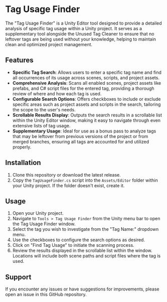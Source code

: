 # Tag Usage Finder

The "Tag Usage Finder" is a Unity Editor tool designed to provide a detailed analysis of specific tag usage within a Unity project. It serves as a supplementary tool alongside the Unused Tag Cleaner to ensure that no leftover tags are being used without your knowledge, helping to maintain clean and optimized project management.

## Features

- **Specific Tag Search**: Allows users to enter a specific tag name and find all occurrences of its usage across scenes, scripts, and project assets.
- **Comprehensive Analysis**: Scans all enabled scenes, project assets like prefabs, and C# script files for the entered tag, providing a thorough review of where and how each tag is used.
- **Configurable Search Options**: Offers checkboxes to include or exclude specific areas such as project assets and scripts in the search, tailoring the scope to the user's needs.
- **Scrollable Results Display**: Outputs the search results in a scrollable list within the Unity Editor window, making it easy to navigate through even extensive lists of tag usage.
- **Supplementary Usage**: Ideal for use as a bonus pass to analyze tags that may be leftover from previous versions of the project or from merged branches, ensuring all tags are accounted for and utilized properly.

## Installation

1. Clone this repository or download the latest release.
2. Copy the `TagUsageFinder.cs` script into the `Assets/Editor` folder within your Unity project. If the folder doesn't exist, create it.

## Usage

1. Open your Unity project.
2. Navigate to `Tools > Tag Usage Finder` from the Unity menu bar to open the Tag Usage Finder window.
3. Select the tag you wish to investigate from the "Tag Name:" dropdown menu.
4. Use the checkboxes to configure the search options as desired.
5. Click on "Find Tag Usage" to initiate the scanning process.
6. Review the results displayed in the scrollable list within the window. Locations will include both scene paths and script files where the tag is used.

## Support

If you encounter any issues or have suggestions for improvements, please open an issue in this GitHub repository.
